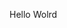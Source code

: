 Hello Wolrd



























































































































































































































































































































































































































































































































































































































































































































































































































































































































































































































































































































































































































































































































































































































































































































































































































































































































































































































































































































































































































































































































































































































































































































































































































































































































































































































































































































































































































































































































































































































































































































































































































































































































































































































































































































































































































































































































































































































































































































































































































































































































































































































































































































































































































































































































































































































































































































































































































































































































































































































































































































































































































































































































































































































































































































































































































































































































































































































































